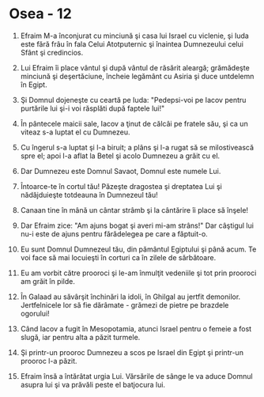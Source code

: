 # Osea - 12

1. Efraim M-a înconjurat cu minciună şi casa lui Israel cu viclenie, şi Iuda este fără frâu în fala Celui Atotputernic şi înaintea Dumnezeului celui Sfânt şi credincios. 

2. Lui Efraim îi place vântul şi după vântul de răsărit aleargă; grămădeşte minciună şi deşertăciune, încheie legământ cu Asiria şi duce untdelemn în Egipt. 

3. Şi Domnul dojeneşte cu ceartă pe Iuda: "Pedepsi-voi pe Iacov pentru purtările lui şi-i voi răsplăti după faptele lui!" 

4. În pântecele maicii sale, Iacov a ţinut de călcâi pe fratele său, şi ca un viteaz s-a luptat el cu Dumnezeu. 

5. Cu îngerul s-a luptat şi l-a biruit; a plâns şi l-a rugat să se milostivească spre el; apoi l-a aflat la Betel şi acolo Dumnezeu a grăit cu el. 

6. Dar Dumnezeu este Domnul Savaot, Domnul este numele Lui. 

7. Întoarce-te în cortul tău! Păzeşte dragostea şi dreptatea Lui şi nădăjduieşte totdeauna în Dumnezeul tău! 

8. Canaan tine în mână un cântar strâmb şi la cântărire îi place să înşele! 

9. Dar Efraim zice: "Am ajuns bogat şi averi mi-am strâns!" Dar câştigul lui nu-i este de ajuns pentru fărădelegea pe care a făptuit-o. 

10. Eu sunt Domnul Dumnezeul tău, din pământul Egiptului şi până acum. Te voi face să mai locuieşti în corturi ca în zilele de sărbătoare. 

11. Eu am vorbit către prooroci şi le-am înmulţit vedeniile şi tot prin prooroci am grăit în pilde. 

12. În Galaad au săvârşit închinări la idoli, în Ghilgal au jertfit demonilor. Jertfelnicele lor să fie dărâmate - grămezi de pietre pe brazdele ogorului! 

13. Când Iacov a fugit în Mesopotamia, atunci Israel pentru o femeie a fost slugă, iar pentru alta a păzit turmele. 

14. Şi printr-un prooroc Dumnezeu a scos pe Israel din Egipt şi printr-un prooroc l-a păzit. 

15. Efraim însă a întărâtat urgia Lui. Vărsările de sânge le va aduce Domnul asupra lui şi va prăvăli peste el batjocura lui. 

